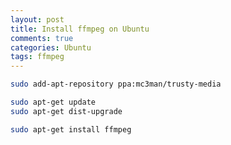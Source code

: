 ```yaml
---
layout: post
title: Install ffmpeg on Ubuntu
comments: true
categories: Ubuntu
tags: ffmpeg
---
```


```bash
sudo add-apt-repository ppa:mc3man/trusty-media
```

```bash
sudo apt-get update
sudo apt-get dist-upgrade
```

```bash
sudo apt-get install ffmpeg
```
